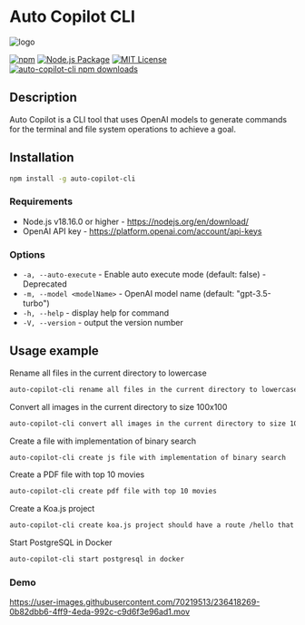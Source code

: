 # Auto Copilot CLI
![logo](https://user-images.githubusercontent.com/70219513/236394679-7b1f4ac4-4454-4e91-97ea-41326d1df5b4.png)

[![npm](https://img.shields.io/npm/v/auto-copilot-cli)](https://www.npmjs.com/package/auto-copilot-cli) 
[![Node.js Package](https://github.com/rsaryev/auto-copilot-cli/actions/workflows/npm-publish.yml/badge.svg)](https://github.com/rsaryev/auto-copilot-cli/actions/workflows/npm-publish.yml) 
[![MIT License](https://img.shields.io/badge/license-MIT-blue)](https://github.com/transitive-bullshit/chatgpt-api/blob/main/license)
[![auto-copilot-cli npm downloads](https://img.shields.io/npm/dt/auto-copilot-cli)](https://www.npmjs.com/package/auto-copilot-cli)

## Description

Auto Copilot is a CLI tool that uses OpenAI models to generate commands for the terminal and file system operations to achieve a goal.

## Installation

```bash
npm install -g auto-copilot-cli
```

### Requirements

- Node.js v18.16.0 or higher - https://nodejs.org/en/download/
- OpenAI API key - https://platform.openai.com/account/api-keys

### Options

- ```-a, --auto-execute``` - Enable auto execute mode (default: false) - Deprecated
- ```-m, --model <modelName>``` - OpenAI model name (default: "gpt-3.5-turbo")
- ```-h, --help``` - display help for command
- ```-V, --version``` - output the version number

## Usage example

Rename all files in the current directory to lowercase

```bash
auto-copilot-cli rename all files in the current directory to lowercase
```

Convert all images in the current directory to size 100x100

```bash
auto-copilot-cli convert all images in the current directory to size 100x100
```

Create a file with implementation of binary search

```bash
auto-copilot-cli create js file with implementation of binary search
```

Create a PDF file with top 10 movies

```bash
auto-copilot-cli create pdf file with top 10 movies
```

Create a Koa.js project

```bash
auto-copilot-cli create koa.js project should have a route /hello that returns Hello World!
```

Start PostgreSQL in Docker

```bash
auto-copilot-cli start postgresql in docker
```


### Demo

https://user-images.githubusercontent.com/70219513/236418269-0b82dbb6-4ff9-4eda-992c-c9d6f3e96ad1.mov